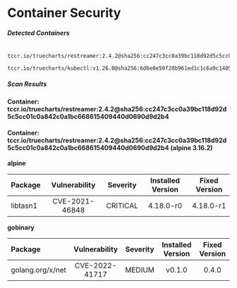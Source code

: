 # Container Security

##### Detected Containers

          tccr.io/truecharts/restreamer:2.4.2@sha256:cc247c3cc0a39bc118d92d5c5cc01c0a842c0a1bc668615409440d0690d9d2b4
          tccr.io/truecharts/kubectl:v1.26.0@sha256:6d6e0e50f28b961ed1c1c6a9c140553238641591fbdc9ac7c1a348636f78c552

##### Scan Results

**Container: tccr.io/truecharts/restreamer:2.4.2@sha256:cc247c3cc0a39bc118d92d5c5cc01c0a842c0a1bc668615409440d0690d9d2b4**

#### Container: tccr.io/truecharts/restreamer:2.4.2@sha256:cc247c3cc0a39bc118d92d5c5cc01c0a842c0a1bc668615409440d0690d9d2b4 (alpine 3.16.2)
    

**alpine**

      
| Package         |    Vulnerability   |   Severity  |  Installed Version | Fixed Version |
|:----------------|:------------------:|:-----------:|:------------------:|:-------------:|
| libtasn1         |    CVE-2021-46848   |   CRITICAL  |  4.18.0-r0 | 4.18.0-r1 |

**gobinary**

      
| Package         |    Vulnerability   |   Severity  |  Installed Version | Fixed Version |
|:----------------|:------------------:|:-----------:|:------------------:|:-------------:|
| golang.org/x/net         |    CVE-2022-41717   |   MEDIUM  |  v0.1.0 | 0.4.0 |

